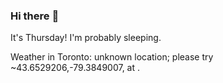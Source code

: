 ### Hi there :wave:

It's Thursday! I'm probably sleeping.

Weather in Toronto: unknown location; please try ~43.6529206,-79.3849007, at .
